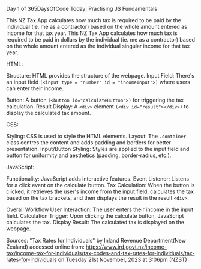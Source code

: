 Day 1 of 365DaysOfCode Today: Practising JS Fundamentals

This NZ Tax App calculates how much tax is required to be paid by the individual (ie. me as a contractor) based on the whole amount entered as income for that tax year.
This NZ Tax App calculates how much tax is required to be paid in dollars by the individual (ie. me as a contractor) based on the whole amount entered as the individual singular income for that tax year.

HTML:

Structure: HTML provides the structure of the webpage.
Input Field: There's an input field `(<input type = "number" id = "incomeInput">)` where users can enter their income.

Button: A button `(<button id="calculateButton">)` for triggering the tax calculation.
Result Display: A `<div>` element `(<div id="result"></div>)` to display the calculated tax amount.

CSS:

Styling: CSS is used to style the HTML elements.
Layout: The `.container` class centres the content and adds padding and borders for better presentation.
Input/Button Styling: Styles are applied to the input field and button for uniformity and aesthetics (padding, border-radius, etc.).

JavaScript:

Functionality: JavaScript adds interactive features.
Event Listener: Listens for a click event on the calculate button.
Tax Calculation: When the button is clicked, it retrieves the user's income from the input field, calculates the tax based on the tax brackets, and then displays the result in the result `<div>`.

Overall Workflow
User Interaction: The user enters their income in the input field.
Calculation Trigger: Upon clicking the calculate button, JavaScript calculates the tax.
Display Result: The calculated tax is displayed on the webpage.

Sources: 
"Tax Rates for Individuals" by Inland Revenue Department(New Zealand) accessed online from:
https://www.ird.govt.nz/income-tax/income-tax-for-individuals/tax-codes-and-tax-rates-for-individuals/tax-rates-for-individuals on Tuesday 21st November, 2023 at 3:06pm (NZST)
